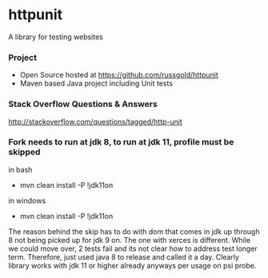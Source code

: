 httpunit
========

A library for testing websites

### Project
* Open Source hosted at https://github.com/russgold/httpunit
* Maven based Java project including Unit tests

### Stack Overflow Questions & Answers
http://stackoverflow.com/questions/tagged/http-unit

### Fork needs to run at jdk 8, to run at jdk 11, profile must be skipped ###

in bash

- mvn clean install -P \!jdk11on

in windows

- mvn clean install -P !jdk11on

The reason behind the skip has to do with dom that comes in jdk up through 8 not being picked up for jdk 9 on.  The one with xerces is different.  While we could move over, 2 tests fail and its not clear how to address test longer term.  Therefore, just used java 8 to release and called it a day.  Clearly library works with jdk 11 or higher already anyways per usage on psi probe.
